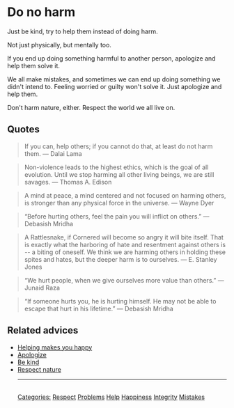 # Do no harm

Just be kind, try to help them instead of doing harm. 

Not just physically, but mentally too.

If you end up doing something harmful to another person, apologize and help them solve it.

We all make mistakes, and sometimes we can end up doing something we didn't intend to. Feeling worried or guilty won't solve it. Just apologize and help them.

Don't harm nature, either. Respect the world we all live on.

## Quotes

> If you can, help others; if you cannot do that, at least do not harm them. ― Dalai Lama

> Non-violence leads to the highest ethics, which is the goal of all evolution. Until we stop harming all other living beings, we are still savages. ― Thomas A. Edison

> A mind at peace, a mind centered and not focused on harming others, is stronger than any physical force in the universe. ― Wayne Dyer

> “Before hurting others, feel the pain you will inflict on others.” ― Debasish Mridha

> A Rattlesnake, if Cornered will become so angry it will bite itself. That is exactly what the harboring of hate and resentment against others is -- a biting of oneself. We think we are harming others in holding these spites and hates, but the deeper harm is to ourselves. ― E. Stanley Jones

> “We hurt people, when we give ourselves more value than others.” ― Junaid Raza

> “If someone hurts you, he is hurting himself. He may not be able to escape that hurt in his lifetime.” ― Debasish Mridha

## Related advices

- [Helping makes you happy](../Helping%20makes%20you%20happy/index.md)
- [Apologize](../Apologize/index.md)
- [Be kind](../Be%20kind/index.md)
- [Respect nature](../Respect%20nature/index.md)<hr/><br/>[Categories:](../Categories/index.md) [Respect](../Categories/Respect.md) [Problems](../Categories/Problems.md) [Help](../Categories/Help.md) [Happiness](../Categories/Happiness.md) [Integrity](../Categories/Integrity.md) [Mistakes](../Categories/Mistakes.md)